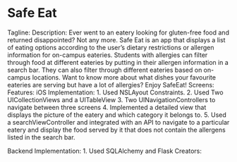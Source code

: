 # Safe Eat
Tagline:
Description: Ever went to an eatery looking for gluten-free food and returned disappointed? Not any more. Safe Eat is an app that displays a list of eating options according to the user’s dietary restrictions or allergen information for on-campus eateries. Students with allergies can filter through food at different eateries by putting in their allergen information in a search bar. They can also filter through different eateries based on on-campus locations. Want to know more about what dishes your favourite eateries are serving but have a lot of allergies? Enjoy SafeEat!
Screens: Features:
iOS Implementation: 1. Used NSLAyout Constraints. 
                    2. Used Two UICollectionViews and a UITableView 
                    3. Two UINavigationControllers to navigate between three screens
                    4. Implemented a detailed view that displays the picture of the eatery and which category it belongs to.
                    5. Used a searchViewController and integrated with an API to navigate to a particular eatery and display 
                     the food served by it that does not contain the allergens listed in the search bar.
                    
Backend Implementation: 1. Used SQLAlchemy and Flask 
Creators:
